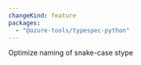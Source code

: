 ```yaml
---
changeKind: feature
packages:
  - "@azure-tools/typespec-python"
---
```


Optimize naming of snake-case stype